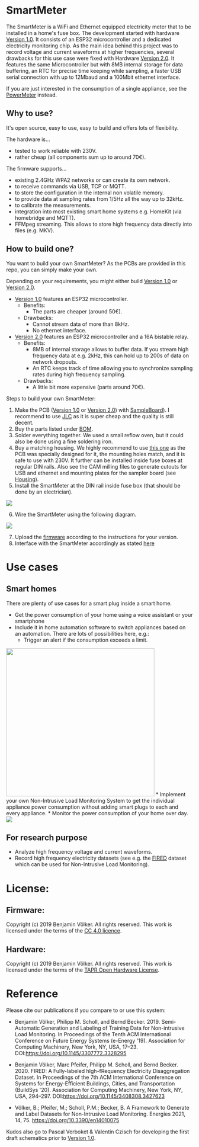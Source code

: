 # SmartMeter

The SmartMeter is a WiFi and Ethernet equipped electricity meter that to be installed in a home's fuse box. 
The development started with hardware [Version 1.0](/Schematic/Version_1). It consists of an ESP32 microcontroller and a dedicated electricity monitoring chip. As the main idea behind this project was to record voltage and current waveforms at higher frequencies, several drawbacks for this use case were fixed with Hardware [Version 2.0](/Schematic/Version_2). It features the same Microcontroller but with 8MB internal storage for data buffering, an RTC for precise time keeping while sampling, a faster USB serial connection with up to 12Mbaud and a 100Mbit ethernet interface.

If you are just interested in the consumption of a single appliance, see the [PowerMeter](https://github.com/voelkerb/powermeter) instead.


## Why to use?
It's open source, easy to use, easy to build and offers lots of flexibility. 

The hardware is...
* tested to work reliable with 230V.
* rather cheap (all components sum up to around 70€).

The firmware supports...
* existing 2.4GHz WPA2 networks or can create its own network.
* to receive commands via USB, TCP or MQTT.
* to store the configuration in the internal non volatile memory.
* to provide data at sampling rates from 1/5Hz all the way up to 32kHz.
* to calibrate the measurements.
* integration into most existing smart home systems e.g. HomeKit (via homebridge and MQTT).
* FFMpeg streaming. This allows to store high frequency data directly into files (e.g. MKV).


## How to build one?
You want to build your own SmartMeter? As the PCBs are provided in this repo, you can simply make your own.

Depending on your requirements, you might either build [Version 1.0](/Schematic/Version_1) or [Version 2.0](/Schematic/Version_2). 
* [Version 1.0](/Schematic/Version_1) features an ESP32 microcontroller.
    * Benefits: 
        * The parts are cheaper (around 50€).
    * Drawbacks:
        * Cannot stream data of more than 8kHz.
        * No ethernet interface.
* [Version 2.0](/Schematic/Version_2) features an ESP32 microcontroller and a 16A bistable relay.
    * Benefits: 
        * 8MB of internal storage allows to buffer data. If you stream high frequency data at e.g. 2kHz, this can hold up to 200s of data on network dropouts.
        * An RTC keeps track of time allowing you to synchronize sampling rates during high frequency sampling.
    * Drawbacks:
        * A little bit more expensive (parts around 70€).

Steps to build your own SmartMeter:
1. Make the PCB ([Version 1.0](/Schematic/Version_1) or [Version 2.0](/Schematic/Version_2)) with [SampleBoard](/Schematic/SampleBoard)). I recommend to use [JLC](https://jlcpcb.com) as it is super cheap and the quality is still decent.
2. Buy the parts listed under [BOM](/BOM).
3. Solder everything together. We used a small reflow oven, but it could also be done using a fine soldering iron. 
4. Buy a matching housing. We highly recommend to use [this one](https://www.voelkner.de/products/694730/Weltron-MR9-C-FA-RAL7035-ABS-Hutschienen-Gehaeuse-157.5-x-90-x-68-ABS-Lichtgrau-RAL-7035-1St..html) as the PCB was specially designed for it, the mounting holes match, and it is safe to use with 230V. It further can be installed inside fuse boxes at regular DIN rails. Also see the CAM milling files to generate cutouts for USB and ethernet and mounting plates for the sampler board (see [Housing](/Hosuing)). 
5. Install the SmartMeter at the DIN rail inside fuse box (that should be done by an electrician).

<img src="/docu/figures/installation2.png">

6. Wire the SmartMeter using the following diagram. 

<img src="/docu/figures/installation.png">

7. Upload the [firmware](/Firmware) according to the instructions for your version. 
8. Interface with the SmartMeter accordingly as stated [here](/docu/README_Firmware_Cmds.md) 

# Use cases
## Smart homes
There are plenty of use cases for a smart plug inside a smart home.
* Get the power consumption of your home using a voice assistant or your smartphone
* Include it in home automation software to switch appliances based on an automation. There are lots of possibilities here, e.g.: 
    * Trigger an alert if the consumption exceeds a limit.
<img src="/docu/figures/eveApp.jpeg" width="400px">
* Implement your own Non-Intrusive Load Monitoring System to get the individual appliance power consumption without adding smart plugs to each and every appliance.
* Monitor the power consumption of your home over day.
<img src="/docu/figures/home.jpg">

## For research purpose
* Analyze high frequency voltage and current waveforms.
* Record high frequency electricity datasets (see e.g. the [FIRED](https://github.com/voelkerb/FIRED_dataset_helper) dataset which can be used for Non-Intrusive Load Monitoring).


# License:
## Firmware:
Copyright (c) 2019 Benjamin Völker. All rights reserved.
This work is licensed under the terms of the [CC 4.0 licence](https://creativecommons.org/licenses/by/4.0/).

## Hardware:
Copyright (c) 2019 Benjamin Völker. All rights reserved.
This work is licensed under the terms of the [TAPR Open Hardware License](https://web.tapr.org/TAPR_Open_Hardware_License_v1.0.txt).

# Reference

Please cite our publications if you compare to or use this system:
* Benjamin Völker, Philipp M. Scholl, and Bernd Becker. 2019. Semi-Automatic Generation and Labeling of Training Data for Non-intrusive Load Monitoring. In Proceedings of the Tenth ACM International Conference on Future Energy Systems (e-Energy '19). Association for Computing Machinery, New York, NY, USA, 17–23. DOI:https://doi.org/10.1145/3307772.3328295
 
* Benjamin Völker, Marc Pfeifer, Philipp M. Scholl, and Bernd Becker. 2020. FIRED: A Fully-labeled hIgh-fRequency Electricity Disaggregation Dataset. In Proceedings of the 7th ACM International Conference on Systems for Energy-Efficient Buildings, Cities, and Transportation (BuildSys '20). Association for Computing Machinery, New York, NY, USA, 294–297. DOI:https://doi.org/10.1145/3408308.3427623

* Völker, B.; Pfeifer, M.; Scholl, P.M.; Becker, B. A Framework to Generate and Label Datasets for Non-Intrusive Load Monitoring. Energies 2021, 14, 75. https://doi.org/10.3390/en14010075


Kudos also go to Pascal Verboket & Valentin Czisch for developing the first draft schematics prior to [Version 1.0](/Schematic/Version_1).
